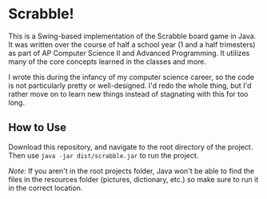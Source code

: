 Scrabble!
========

This is a Swing-based implementation of the Scrabble board game in Java. It was
written over the course of half a school year (1 and a half trimesters) as part
of AP Computer Science II and Advanced Programming. It utilizes many of
the core concepts learned in the classes and more. 

I wrote this during the infancy of my computer science career, so the code is not
particularly pretty or well-designed. I'd redo the whole thing, but I'd rather
move on to learn new things instead of stagnating with this for too long.


## How to Use
Download this repository, and navigate to the root directory of the project.
Then use `java -jar dist/scrabble.jar` to run the project.

*Note:* If you aren't in the root projects folder, Java won't be able to find
the files in the resources folder (pictures, dictionary, etc.) so make sure
to run it in the correct location.
